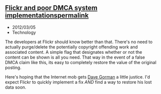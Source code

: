 ## [Flickr and poor DMCA system implementations](http://gormano.blogspot.com/2012/03/if-this-picture-looks-bit-familiar-it.html)[permalink](./flickr-and-poor-dmca-system-implementations)
- 2012/03/05
- Technology

The developers at Flickr should know better than that.  There's no need to actually purge/delete the potentially copyright offending work and associated content.  A simple flag that designates whether or not the content can be shown is all you need.  That way in the event of a false DMCA claim like this, its easy to completely restore the value of the original posting.  

Here's hoping that the Internet mob gets <a href="http://en.wikipedia.org/wiki/Dave_Gorman" title="Dave Gorman" target="_blank">Dave Gorman</a> a little justice.  I'd expect Flickr to quickly implement a fix <em>AND</em> find a way to restore his lost data soon.